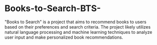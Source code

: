 # Books-to-Search-BTS-

"Books to Search" is a project that aims to recommend books to users based on their preferences and search criteria. The project likely utilizes natural language processing and machine learning techniques to analyze user input and make personalized book recommendations.
